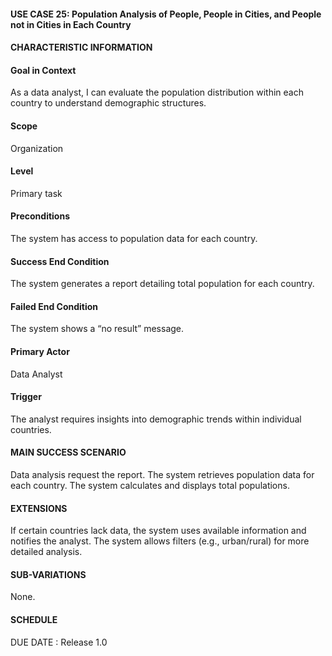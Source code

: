 #### **USE CASE 25: Population Analysis of People, People in Cities, and People not in Cities in Each Country**
#### **CHARACTERISTIC INFORMATION**

#### **Goal in Context**
As a data analyst, I can evaluate the population distribution within each country to understand demographic structures.

#### **Scope**
Organization

#### **Level**
Primary task

#### **Preconditions**
The system has access to population data for each country.

#### **Success End Condition**
The system generates a report detailing total population for each country.

#### **Failed End Condition**
The system shows a “no result” message.

#### **Primary Actor**
Data Analyst

#### **Trigger**
The analyst requires insights into demographic trends within individual countries.

#### **MAIN SUCCESS SCENARIO**
Data analysis request the report.
The system retrieves population data for each country.
The system calculates and displays total populations.
#### **EXTENSIONS**
If certain countries lack data, the system uses available information and notifies the analyst.
The system allows filters (e.g., urban/rural) for more detailed analysis.

#### **SUB-VARIATIONS**
None.

#### **SCHEDULE**
DUE DATE : Release 1.0

